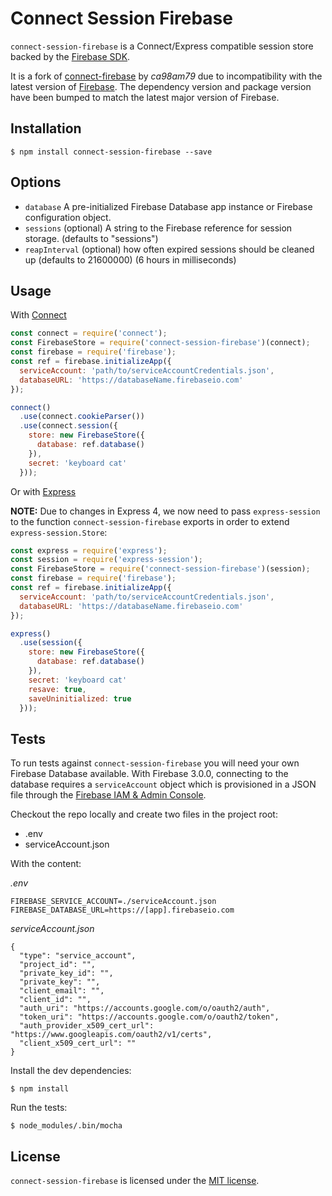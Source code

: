 # Connect Session Firebase

`connect-session-firebase` is a Connect/Express compatible session store backed by the [Firebase SDK](https://firebase.google.com/docs/server/setup).

It is a fork of [connect-firebase](https://github.com/ca98am79/connect-firebase) by *ca98am79* due to incompatibility with the latest version of [Firebase](http://npmjs.org/package/firebase). The dependency version and package version have been bumped to match the latest major version of Firebase.

## Installation

    $ npm install connect-session-firebase --save

## Options

  - `database` A pre-initialized Firebase Database app instance or Firebase configuration object.
  - `sessions` (optional) A string to the Firebase reference for session storage. (defaults to "sessions")
  - `reapInterval` (optional) how often expired sessions should be cleaned up (defaults to 21600000) (6 hours in milliseconds)

## Usage

With [Connect](http://senchalabs.github.io/connect)

```js
const connect = require('connect');
const FirebaseStore = require('connect-session-firebase')(connect);
const firebase = require('firebase');
const ref = firebase.initializeApp({
  serviceAccount: 'path/to/serviceAccountCredentials.json',
  databaseURL: 'https://databaseName.firebaseio.com'
});

connect()
  .use(connect.cookieParser())
  .use(connect.session({
    store: new FirebaseStore({
      database: ref.database()
    }),
    secret: 'keyboard cat'
  }));
```

 Or with [Express](http://expressjs.com)

 **NOTE:** Due to changes in Express 4, we now need to pass `express-session` to the function `connect-session-firebase` exports in order to extend `express-session.Store`:

```js
const express = require('express');
const session = require('express-session');
const FirebaseStore = require('connect-session-firebase')(session);
const firebase = require('firebase');
const ref = firebase.initializeApp({
  serviceAccount: 'path/to/serviceAccountCredentials.json',
  databaseURL: 'https://databaseName.firebaseio.com'
});

express()
  .use(session({
    store: new FirebaseStore({
      database: ref.database()
    }),
    secret: 'keyboard cat'
    resave: true,
    saveUninitialized: true
  }));
```

## Tests

To run tests against `connect-session-firebase` you will need your own Firebase Database available. With Firebase 3.0.0, connecting to the database requires a `serviceAccount` object which is provisioned in a JSON file through the [Firebase IAM & Admin Console](https://console.firebase.google.com/iam-admin/projects).

Checkout the repo locally and create two files in the project root:
- .env
- serviceAccount.json

With the content:

*.env*
```
FIREBASE_SERVICE_ACCOUNT=./serviceAccount.json
FIREBASE_DATABASE_URL=https://[app].firebaseio.com
```

*serviceAccount.json*
```
{
  "type": "service_account",
  "project_id": "",
  "private_key_id": "",
  "private_key": "",
  "client_email": "",
  "client_id": "",
  "auth_uri": "https://accounts.google.com/o/oauth2/auth",
  "token_uri": "https://accounts.google.com/o/oauth2/token",
  "auth_provider_x509_cert_url": "https://www.googleapis.com/oauth2/v1/certs",
  "client_x509_cert_url": ""
}
```

Install the dev dependencies:

    $ npm install

Run the tests:

    $ node_modules/.bin/mocha

## License

`connect-session-firebase` is licensed under the [MIT license](https://github.com/benweier/connect-session-firebase/blob/master/LICENSE).
